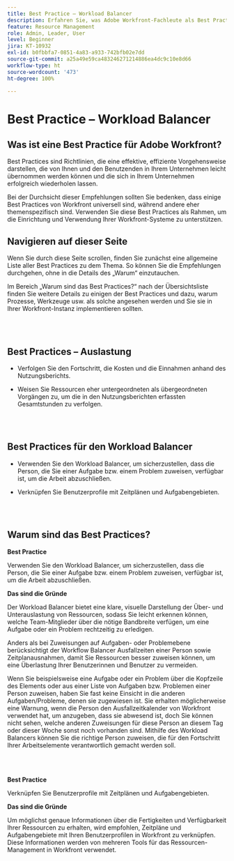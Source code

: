 ```yaml
---
title: Best Practice – Workload Balancer
description: Erfahren Sie, was Adobe Workfront-Fachleute als Best Practices für das Einrichten, Verwalten und Verwenden des Workload Balancers empfehlen.
feature: Resource Management
role: Admin, Leader, User
level: Beginner
jira: KT-10932
exl-id: b0fbbfa7-0851-4a83-a933-742bfb02e7dd
source-git-commit: a25a49e59ca483246271214886ea4dc9c10e8d66
workflow-type: ht
source-wordcount: '473'
ht-degree: 100%

---
```


# Best Practice – Workload Balancer

## Was ist eine Best Practice für Adobe Workfront?

Best Practices sind Richtlinien, die eine effektive, effiziente Vorgehensweise darstellen, die von Ihnen und den Benutzenden in Ihrem Unternehmen leicht übernommen werden können und die sich in Ihrem Unternehmen erfolgreich wiederholen lassen.

Bei der Durchsicht dieser Empfehlungen sollten Sie bedenken, dass einige Best Practices von Workfront universell sind, während andere eher themenspezifisch sind. Verwenden Sie diese Best Practices als Rahmen, um die Einrichtung und Verwendung Ihrer Workfront-Systeme zu unterstützen.

## Navigieren auf dieser Seite

Wenn Sie durch diese Seite scrollen, finden Sie zunächst eine allgemeine Liste aller Best Practices zu dem Thema. So können Sie die Empfehlungen durchgehen, ohne in die Details des „Warum“ einzutauchen.

Im Bereich „Warum sind das Best Practices?“ nach der Übersichtsliste finden Sie weitere Details zu einigen der Best Practices und dazu, warum Prozesse, Werkzeuge usw. als solche angesehen werden und Sie sie in Ihrer Workfront-Instanz implementieren sollten.

</br>
</br>

## Best Practices – Auslastung

* Verfolgen Sie den Fortschritt, die Kosten und die Einnahmen anhand des Nutzungsberichts.

* Weisen Sie Ressourcen eher untergeordneten als übergeordneten Vorgängen zu, um die in den Nutzungsberichten erfassten Gesamtstunden zu verfolgen.

</br>
</br>


## Best Practices für den Workload Balancer

* Verwenden Sie den Workload Balancer, um sicherzustellen, dass die Person, die Sie einer Aufgabe bzw. einem Problem zuweisen, verfügbar ist, um die Arbeit abzuschließen.

* Verknüpfen Sie Benutzerprofile mit Zeitplänen und Aufgabengebieten.

</br>
</br>


## Warum sind das Best Practices?

**Best Practice**

Verwenden Sie den Workload Balancer, um sicherzustellen, dass die Person, die Sie einer Aufgabe bzw. einem Problem zuweisen, verfügbar ist, um die Arbeit abzuschließen.



**Das sind die Gründe**

Der Workload Balancer bietet eine klare, visuelle Darstellung der Über- und Unterauslastung von Ressourcen, sodass Sie leicht erkennen können, welche Team-Mitglieder über die nötige Bandbreite verfügen, um eine Aufgabe oder ein Problem rechtzeitig zu erledigen.



Anders als bei Zuweisungen auf Aufgaben- oder Problemebene berücksichtigt der Workflow Balancer Ausfallzeiten einer Person sowie Zeitplanausnahmen, damit Sie Ressourcen besser zuweisen können, um eine Überlastung Ihrer Benutzerinnen und Benutzer zu vermeiden.



Wenn Sie beispielsweise eine Aufgabe oder ein Problem über die Kopfzeile des Elements oder aus einer Liste von Aufgaben bzw. Problemen einer Person zuweisen, haben Sie fast keine Einsicht in die anderen Aufgaben/Probleme, denen sie zugewiesen ist. Sie erhalten möglicherweise eine Warnung, wenn die Person den Ausfallzeitkalender von Workfront verwendet hat, um anzugeben, dass sie abwesend ist, doch Sie können nicht sehen, welche anderen Zuweisungen für diese Person an diesem Tag oder dieser Woche sonst noch vorhanden sind. Mithilfe des Workload Balancers können Sie die richtige Person zuweisen, die für den Fortschritt Ihrer Arbeitselemente verantwortlich gemacht werden soll.


</br>
</br>

**Best Practice**

Verknüpfen Sie Benutzerprofile mit Zeitplänen und Aufgabengebieten.



**Das sind die Gründe**

Um möglichst genaue Informationen über die Fertigkeiten und Verfügbarkeit Ihrer Ressourcen zu erhalten, wird empfohlen, Zeitpläne und Aufgabengebiete mit Ihren Benutzerprofilen in Workfront zu verknüpfen. Diese Informationen werden von mehreren Tools für das Ressourcen-Management in Workfront verwendet.
